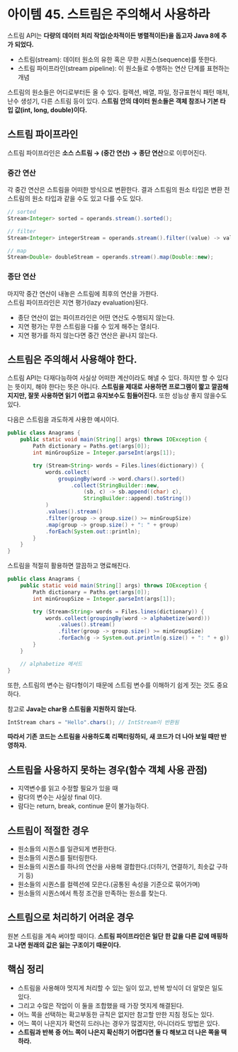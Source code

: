 # 아이템 45. 스트림은 주의해서 사용하라

스트림 API는 **다량의 데이터 처리 작업(순차적이든 병렬적이든)을 돕고자 Java 8에 추가 되었다.**

- 스트림(stream): 데이터 원소의 유한 혹은 무한 시퀀스(sequence)를 뜻한다.
- 스트림 파이프라인(stream pipeline): 이 원소들로 수행하는 연산 단계를 표현하는 개념

스트림의 원소들은 어디로부터든 올 수 있다. 컬렉션, 배열, 파일, 정규표현식 패턴 매처, 난수 생성기, 다른 스트림 등이 있다. **스트림 안의 데이터 원소들은 객체 참조나 기본 타입 값(int, long, double)이다.**

## 스트림 파이프라인

스트림 파이프라인은 **소스 스트림 → (중간 연산) → 종단 연산**으로 이루어진다.

### 중간 연산

각 중간 연산은 스트림을 어떠한 방식으로 변환한다. 결과 스트림의 원소 타입은 변환 전 스트림의 원소 타입과 같을 수도 있고 다를 수도 있다.

```java
// sorted
Stream<Integer> sorted = operands.stream().sorted();

// filter
Stream<Integer> integerStream = operands.stream().filter((value) -> value > 2);

// map
Stream<Double> doubleStream = operands.stream().map(Double::new);
```

### 종단 연산

마지막 중간 연산이 내놓은 스트림에 최후의 연산을 가한다.  
스트림 파이프라인은 지연 평가(lazy evaluation)된다.

- 종단 연산이 없는 파이프라인은 어떤 연산도 수행되지 않는다.
- 지연 평가는 무한 스트림을 다룰 수 있게 해주는 열쇠다.
- 지연 평가를 하지 않는다면 중간 연산은 끝나지 않는다.

## 스트림은 주의해서 사용해야 한다.

스트림 API는 다재다능하여 사실상 어떠한 계산이라도 해낼 수 있다. 하지만 할 수 있다는 뜻이지, 해야 한다는 뜻은 아니다. **스트림을 제대로 사용하면 프로그램이 짧고 깔끔해지지만, 잘못 사용하면 읽기 어렵고 유지보수도 힘들어진다.** 또한 성능상 좋지 않을수도 있다.

다음은 스트림을 과도하게 사용한 예시이다.

```java
public class Anagrams {
    public static void main(String[] args) throws IOException {
        Path dictionary = Paths.get(args[0]);
        int minGroupSize = Integer.parseInt(args[1]);

        try (Stream<String> words = Files.lines(dictionary)) {
            words.collect(
                groupingBy(word -> word.chars().sorted()
                    .collect(StringBuilder::new,
                        (sb, c) -> sb.append((char) c),
                        StringBuilder::append).toString())
            )
            .values().stream()
            .filter(group -> group.size() >= minGroupSize)
            .map(group -> group.size() + ": " + group)
            .forEach(System.out::println);
        }
    }
}
```

스트림을 적절히 활용하면 깔끔하고 명료해진다.

```java
public class Anagrams {
    public static void main(String[] args) throws IOException {
        Path dictionary = Paths.get(args[0]);
        int minGroupSize = Integer.parseInt(args[1]);

        try (Stream<String> words = Files.lines(dictionary)) {
            words.collect(groupingBy(word -> alphabetize(word)))
                .values().stream()
                .filter(group -> group.size() >= minGroupSize)
                .forEach(g -> System.out.println(g.size() + ": " + g));
        }
    }

    // alphabetize 메서드
}
```

또한, 스트림의 변수는 람다형이기 때문에 스트림 변수를 이해하기 쉽게 짓는 것도 중요하다.

참고로 **Java는 char용 스트림을 지원하지 않는다.**

```java
IntStream chars = "Hello".chars(); // IntStream이 반환됨
```

**따라서 기존 코드는 스트림을 사용하도록 리팩터링하되, 새 코드가 더 나아 보일 때만 반영하자.**

## 스트림을 사용하지 못하는 경우(함수 객체 사용 관점)

- 지역변수를 읽고 수정할 필요가 있을 때
- 람다의 변수는 사실상 final 이다.
- 람다는 return, break, continue 문이 불가능하다.

## 스트림이 적절한 경우

- 원소들의 시퀀스를 일관되게 변환한다.
- 원소들의 시퀀스를 필터링한다.
- 원소들의 시퀀스를 하나의 연산을 사용해 결합한다.(더하기, 연결하기, 최솟값 구하기 등)
- 원소들의 시퀀스를 컬렉션에 모은다.(공통된 속성을 기준으로 묶어가며)
- 원소들의 시퀀스에서 특정 조건을 만족하는 원소를 찾는다.

## 스트림으로 처리하기 어려운 경우

원본 스트림을 계속 써야할 때이다. **스트림 파이프라인은 일단 한 값을 다른 값에 매핑하고 나면 원래의 값은 잃는 구조이기 때문이다.**

## 핵심 정리

- 스트림을 사용해야 멋지게 처리할 수 있는 일이 있고, 반복 방식이 더 알맞은 일도 있다.
- 그리고 수많은 작업이 이 둘을 조합했을 때 가장 멋지게 해결된다.
- 어느 쪽을 선택하는 확고부동한 규칙은 없지만 참고할 만한 지침 정도는 있다.
- 어느 쪽이 나은지가 확연히 드러나는 경우가 많겠지만, 아니더라도 방법은 있다.
- **스트림과 반복 중 어느 쪽이 나은지 확신하기 어렵다면 둘 다 해보고 더 나은 쪽을 택하라.**
